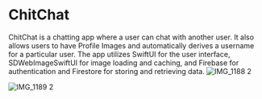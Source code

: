 # ChitChat
ChitChat is a chatting app where a user can chat with another user. It also allows users to have Profile Images and automatically derives a username for a particular user. The app utilizes SwiftUI for the user interface, SDWebImageSwiftUI for image loading and caching, and Firebase for authentication and Firestore for storing and retrieving data.
![IMG_1188 2](https://github.com/nimratkhalsa/ChitChat/assets/103124850/82a1a2e0-9ad4-4d9c-bfc1-fa4585c585b3)


![IMG_1189 2](https://github.com/nimratkhalsa/ChitChat/assets/103124850/2f82eb3a-9a10-492c-97c1-6284dc259313)

